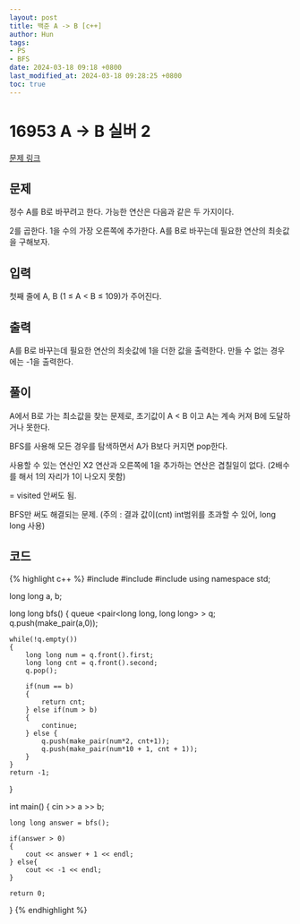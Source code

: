 ```yaml
---
layout: post
title: 백준 A -> B [c++]
author: Hun
tags:
- PS
- BFS
date: 2024-03-18 09:18 +0800
last_modified_at: 2024-03-18 09:28:25 +0800
toc: true
---
```


# 16953 A -> B 실버 2

<a href="https://www.acmicpc.net/problem/16953"> 문제 링크 </a>

## 문제

정수 A를 B로 바꾸려고 한다. 가능한 연산은 다음과 같은 두 가지이다.

2를 곱한다.
1을 수의 가장 오른쪽에 추가한다. 
A를 B로 바꾸는데 필요한 연산의 최솟값을 구해보자.

## 입력

첫째 줄에 A, B (1 ≤ A < B ≤ 109)가 주어진다.

## 출력

A를 B로 바꾸는데 필요한 연산의 최솟값에 1을 더한 값을 출력한다. 만들 수 없는 경우에는 -1을 출력한다.

## 풀이

A에서 B로 가는 최소값을 찾는 문제로, 초기값이 A < B 이고 A는 계속 커져 B에 도달하거나 못한다.

BFS를 사용해 모든 경우를 탐색하면서 A가 B보다 커지면 pop한다.

사용할 수 있는 연산인 X2 연산과 오른쪽에 1을 추가하는 연산은 겹칠일이 없다. (2배수를 해서 1의 자리가 1이 나오지 못함) 

= visited 안써도 됨.

BFS만 써도 해결되는 문제. (주의 : 결과 값이(cnt) int범위를 초과할 수 있어, long long 사용)

## 코드
{% highlight c++ %}
#include <iostream>
#include <queue>
#include <vector>
using namespace std;

long long a, b;

long long bfs()
{
    queue <pair<long long, long long> > q;
    q.push(make_pair(a,0));

    while(!q.empty())
    {
        long long num = q.front().first;
        long long cnt = q.front().second;
        q.pop();

        if(num == b)
        {
            return cnt;
        } else if(num > b)
        {
            continue;
        } else {
            q.push(make_pair(num*2, cnt+1));
            q.push(make_pair(num*10 + 1, cnt + 1));
        }
    }
    return -1;
}

int main()
{
    cin >> a >> b;

    long long answer = bfs();

    if(answer > 0)
    {
        cout << answer + 1 << endl;
    } else{
        cout << -1 << endl;
    }

    return 0;
}
{% endhighlight %}